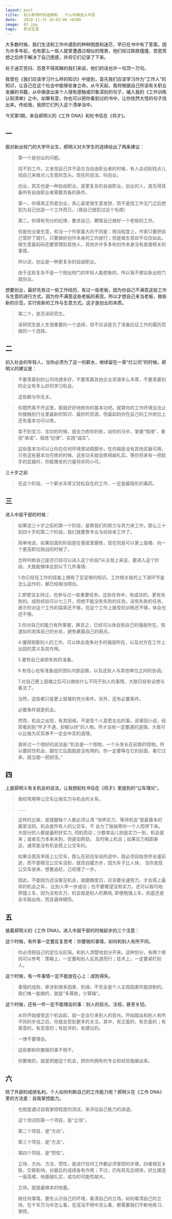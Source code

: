 ```yaml
---
layout: post
title:  初入职场时的选择和	什么时候进入中层
date:   2018-11-15 16:02:00 +0300
image:  07.jpg
tags:   职业生涯
---
```


大多数时候，我们生活和工作中遇到的种种困惑和迷茫，早已在书中有了答案。因为许多年前，也有那么一些人就曾遭遇过相似的情景，他们经过跌跌撞撞、苦思冥想之后终于解决了自己困惑，并将它们记录了下来。

处于迷茫苦闷、百思不得其解的我们来说，他们的话也许一句顶一万句。

我曾在《我们应该学习什么样的知识》中提到，首先我们应该学习作为“工作人”的知识，让自己在这个社会中能够安身立命。从今天起，我将根据自己所读有关职业发展的书籍，从中摘录出来个人很有感触或印象深刻的句子，编入我的《工作训练认知清单》之中。如果有意，你也可以把你看到过的书中，让你恍然大悟的句子找出来，传给我，我把它们列入这个清单当中。

今天第1期，来自郝明义的《工作 DNA》和杜书伍在《将才》。

## 一

面对新出校门的大学毕业生，郝明义对大学生的选择给出了两条建议：

> 第一个是创业的问题。
> 
> 找不到工作，又发现自己并不适合当自由职业者的时候，有人会动到找点儿钱自己来做点儿生意的念头。现在的说法，叫创业。
> 
> 创业，其实也是一种自由职业，是更复杂的自由职业。创业的人，首先得具备所有自由职业者需要具备的条件。
> 
> 第一，你得真正热爱创业，真心喜爱做生意发财，而不是找工作无门之后想到为自己创造一个工作而已。（我自己就犯过这个毛病）
> 
> 第二，你得有充分的纪律，要求自己、鞭策自己做好一个老板的工作。
> 
> 但是创业做生意，和当一个作家最大的不同是：相当程度上，作家只要把自己管好了就行，只要做好创作本身的工作就行；但是做生意却不仅仅如此。做生意最起码还要管理到其他人，其他许许多多和创作本身没有直接相关的事情。
> 
> 所以说，创业是一种更复杂的自由职业。
> 
> 由于这些复杂不是一个刚出校门的年轻人能想象的，所以我不建议新出校门就创业。
> 
>
想要创业，最好先有过一些工作经历，有过一些老板，因为你自己不满意这些工作与生意的进行方式，因为你不满意这些老板的表现，所以才想自己来当老板，做些新的示范，实行些新的工作与生意方式。这才是创业的本质。
> 
> 第二个，是否读研究生。
> 
> 读研究生是人生很重要的一个选择，但不应该是为了准备应征工作的履历而做的一个选择。

## 二

初入社会的年轻人，当你必须为了这一份薪水，继续留在一家“烂公司”的时候。郝明义的建议是：

> 不要羡慕别的公司待遇多好，不要羡慕其他企业资源多么丰厚，不要羡慕别的企业有多么好的学习机会。

> 这些都与你无关。

> 你既然离不开这里，那就好好地练你的基本功吧。就算你的工作环境没法让你接触到行业里最新的知识、最好的资源，但最起码你在自己的工作岗位上还有基本功可以练。

> 拿不到宝刀、宝剑的时候，就全力练你的桩，站你的马步。掌握“情绪”、重视“承诺”、锻炼“纪律”、实践“诚实”。

> 这些基本功可以让你在任何环境里站稳脚步。在你越是没有其他武器可用，只有这些基本功可练的时候，这些功夫就会练得越扎实。等你将来有一把趁手的武器时，你能爆发的力量将非同小可。

三十岁之前

> 在这个阶段，一个薪水丰厚又轻松自在的工作，一定是最隐形的毒药。

## 三

进入中层干部的时候：

> 如果说三十岁之前的第一个阶段，是靠我们的努力与劳力来工作，那么三十到四十岁的第二个阶段，我们就要靠专业与经验来工作了。

> 简单地说，如果前面的阶段是在基层里磨练，现在则是可以更上层楼、向一个更高职位挑战的时候了。

> 怎样判断自己是否已经可以进入这个阶段?从主观上来说，要进入这个阶段，大致能够体会到以下几件事情:

> 1.你已经在工作的技能上拥有了足足够的知识。工作相关联的上下游环节是怎么运作的，都已经相当明白。

> 2.即使没主持过，也参与过一些重要任务。这些任务中，有成功的，更有失败的。成败经验可以七三开，但绝不能没有失败的任务。没有失败的任务，表示你对这个工作的探索还不够，在这个工作上接受的训练还不够，体会也还不够。

> 3.你对自己的能力有所掌握，换言之，已经可以体会到自己的强弱所在。知道如何发挥自己的长处，避免暴露自己的弱点。

> 4.懂得观察别人的工作，可以体会竟争对手的强弱所在，以及对方在工作上出招的意义及其作用。

> 5.要有自己承担失败的准备。

> 6.有信心也有准备组织团队内部运做，以及这些人与其他单位之间的协调。

> 7.对自己更上层楼之后可以做些什么不同于别人的事情，大致已经有设想与看法了。

> 当然，这些都只是更上层楼的充分条件。另外，还有必要条件。

> 必要条件就是机会。

> 然而，机会之出现，有其因缘，不是受个人意愿左右的事。读章回小说，经常看到到“怀才不遇，抑郁以终”的人物。怀オ没有一定要遇的道理。大致可以比喻为买奖券不一定会中奖的道理。

> 我听过一个很好的说法是:“机会是一个怪物，一个头发长在前额的怪物。所以要抓住机会，跟在它后面跑是没有用的。你一定要等在它的前面，看它过来，就当面一把抓住。”

## 四

上面郝明义有关机会的说法，让我想起杜书伍在《将才》里提到的“公车理论”。

> 我经常用等公交车比喻实力与机会的关系。

> ……

> 这样的比喻，是提醒每个人都必须认清 “培养实力、等待机会”是最基本的赢家法则。机会是所有人的公交车，不 会为了独独等你一个人而停下来。 大部分的人都是蓄积好实力, 伺机而动；少数幸运儿则是实力一到，机会就来；或者实力本来未到，但是加把劲， 及时揪上机会；如果实力相距甚远，通常是没有机会搭上公交车的。

> 如果企图及旱搭上公交车，那么在前往车站的途中，就必须自始至终全速前迸，而不是眼见公交车没到，就径自踱方步，因为车子比人快， 当你发现公交车驶来，想要追赶，己经慢了一步。

> 因此，不能因为还没看见机会，就磨蹭度日，应该要全速努力，才会搭上最旱的机会之车， 比别人早一步成功；也不要奢望没有实力，还可以取巧地莽撞上车，因为没有实力，机会就是别人的赛局, 即便勉强上车，到底还是会半路出局，而且遍体鳞伤。

## 五

接着郝明义的《工作 DNA》，进入中层干部的时候起步的三个注意：

这个时候，有件事一定要反复思考：你要做的事情，如何和别人有所不同。

> 你必须把自己的定位与区隔，和别人清楚地划分开来。这种划分，有两个原则可以参考：策略上，一定要和别人反其道而行；技术上，一定要紧盯别人。

这个时候，有一件事情一定不能放在心上：成败得失。

> 事情的成败，牵涉到很多因素、机缘，不完全是个人主观因素所能控制的。我们唯一能做的，就是“多算胜，少算输”。

这个时候，还有一件一定不能理会的事：别人的目光、注视，甚至关切。

> 从你开始接受这个机会起，就一定会引来别人的目光。开始踏出和别人有所不同的步伐之后，你就会受到更多的关注。其中，有正面的，有负面的；有善意的，有恶意的；有批评的，有建议的。

> 一律不要理会。

> 这些都和你要做的事不相干。

> 你要做的，就是把握这个机会，把你所拥有的专业和经验施展出来。

## 六

除了外部的成绩名利，个人如何判断自己的工作能力呢？郝明义在《工作 DNA》里的方法是：自我掌控能力。

> 也就是通过自我掌控程度的测试，来评估自己能力的进退。

> 这个测试的第一个项目，是“立场”。

> 第二个项目，是“方向”。

> 第三个项目，是“方法”。

> 第四个项目，是“惯性”。

> 立场、方向、方法、惯性，是进行任何工作都必须掌控的步骤。四者相互关联，交替影响，对最后的成绩各有作用；不过，仍有其先后顺序。好比建造一座高楼，地基越扎实，成功的可能性越大。

> 立场，就是最根本的地基。

> 做任何事情，要先认识自己的环境，看清自己的立场。如何看清自己的立场，在千军万马中怎么看，在混沌不明中怎么看，都需要我们不断地练习、掌控。
